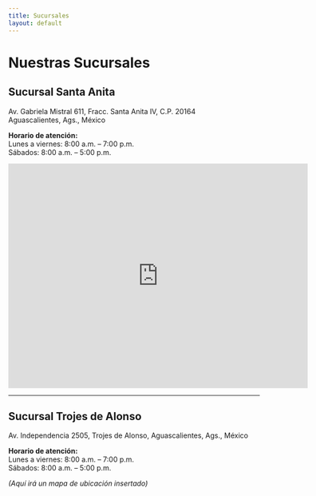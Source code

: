 ```yaml
---
title: Sucursales
layout: default
---
```


# Nuestras Sucursales

## Sucursal Santa Anita

Av. Gabriela Mistral 611, Fracc. Santa Anita IV, C.P. 20164  
Aguascalientes, Ags., México

**Horario de atención:**  
Lunes a viernes: 8:00 a.m. – 7:00 p.m.  
Sábados: 8:00 a.m. – 5:00 p.m.

<iframe src="https://www.google.com/maps/embed?pb=!1m18!1m12!1m3!1d3701.873316069187!2d-102.27874802471891!3d21.90095357997567!2m3!1f0!2f0!3f0!3m2!1i1024!2i768!4f13.1!3m3!1m2!1s0x8429ee3f354f1895%3A0x13dd741de880ee6b!2sAv%20Gabriela%20Mistral%20611%2C%20Sta%20Anita%20IV%2C%2020164%20Aguascalientes%2C%20Ags.!5e0!3m2!1sen!2smx!4v1750375082261!5m2!1sen!2smx" width="600" height="450" style="border:0;" allowfullscreen="" loading="lazy" referrerpolicy="no-referrer-when-downgrade"></iframe>

---

## Sucursal Trojes de Alonso

Av. Independencia 2505, Trojes de Alonso, Aguascalientes, Ags., México

**Horario de atención:**  
Lunes a viernes: 8:00 a.m. – 7:00 p.m.  
Sábados: 8:00 a.m. – 5:00 p.m.

*(Aquí irá un mapa de ubicación insertado)*
